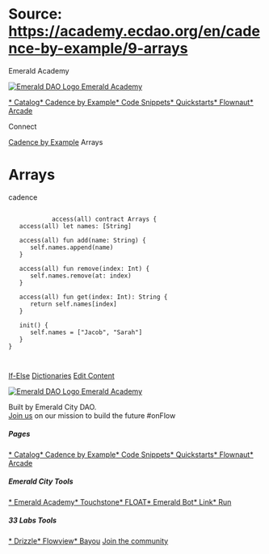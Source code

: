 # Source: https://academy.ecdao.org/en/cadence-by-example/9-arrays
















Emerald Academy


[![Emerald DAO Logo](/ea-logo.png)
Emerald Academy](/en/)

[* Catalog](/en/catalog)[* Cadence by Example](/en/cadence-by-example)[* Code Snippets](/en/snippets)[* Quickstarts](/en/quickstarts)[* Flownaut](https://flownaut.ecdao.org)[* Arcade](https://arcade.ecdao.org)

Connect



[Cadence by Example](/en/cadence-by-example)
Arrays

# Arrays

cadence
```
		
			access(all) contract Arrays {
   access(all) let names: [String]

   access(all) fun add(name: String) {
      self.names.append(name)
   }

   access(all) fun remove(index: Int) {
      self.names.remove(at: index)
   }

   access(all) fun get(index: Int): String {
      return self.names[index]
   }

   init() {
      self.names = ["Jacob", "Sarah"]
   }
}
		 
	
```


[If-Else](/en/cadence-by-example/8-if-else)
[Dictionaries](/en/cadence-by-example/10-dictionaries)
[Edit Content](https://github.com/emerald-dao/emerald-academy-v2/tree/main/src/lib/content/cadence-by-example/en/9-arrays.md)

[![Emerald DAO Logo](/ea-logo.png)
Emerald Academy](/en/)

Built by Emerald City DAO.  
[Join us](https://discord.gg/emerald-city-906264258189332541) on our mission to build the future #onFlow


##### Pages

[* Catalog](/en/catalog)[* Cadence by Example](/en/cadence-by-example)[* Code Snippets](/en/snippets)[* Quickstarts](/en/quickstarts)[* Flownaut](https://flownaut.ecdao.org)[* Arcade](https://arcade.ecdao.org)
##### Emerald City Tools

[* Emerald Academy](https://academy.ecdao.org/)[* Touchstone](https://touchstone.city/)[* FLOAT](https://floats.city/)[* Emerald Bot](https://bot.ecdao.org/)[* Link](https://link.ecdao.org/)[* Run](https://run.ecdao.org/)
##### 33 Labs Tools

[* Drizzle](https://drizzle33.app/)[* Flowview](https://flowview.app/)[* Bayou](https://bayou33.app/)
[Join the community](https://discord.gg/emerald-city-906264258189332541)



